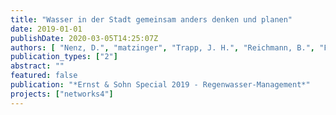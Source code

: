 ```yaml
---
title: "Wasser in der Stadt gemeinsam anders denken und planen"
date: 2019-01-01
publishDate: 2020-03-05T14:25:07Z
authors: [ "Nenz, D.", "matzinger", "Trapp, J. H.", "Reichmann, B.", "Funke, F.", "rouault", "Gunkel, M." ]
publication_types: ["2"]
abstract: ""
featured: false
publication: "*Ernst & Sohn Special 2019 - Regenwasser-Management*"
projects: ["networks4"]
---
```


